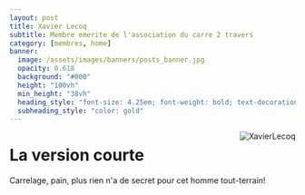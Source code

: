 ```yaml
---
layout: post
title: Xavier Lecoq
subtitle: Membre emerite de l'association du carre 2 travers
category: [membres, home]
banner:
  image: /assets/images/banners/posts_banner.jpg
  opacity: 0.618
  background: "#000"
  height: "100vh"
  min_height: "38vh"
  heading_style: "font-size: 4.25em; font-weight: bold; text-decoration: underline"
  subheading_style: "color: gold"
---
```


<img src="{{site.baseurl | prepend: site.url}}assets/images/members/XavierLecoq.jpg" alt="XavierLecoq" style="float: right; width: auto; height: auto;"/>

# La version courte
Carrelage, pain, plus rien n'a de secret pour cet homme tout-terrain!

























